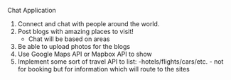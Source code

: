 Chat Application

1.  Connect and chat with people around the world.
2.  Post blogs with amazing places to visit!
    - Chat will be based on areas
3.  Be able to upload photos for the blogs
4.  Use Google Maps API or Mapbox API to show
5.  Implement some sort of travel API to list:
    -hotels/flights/cars/etc.
        - not for booking but for information which will route to the sites
